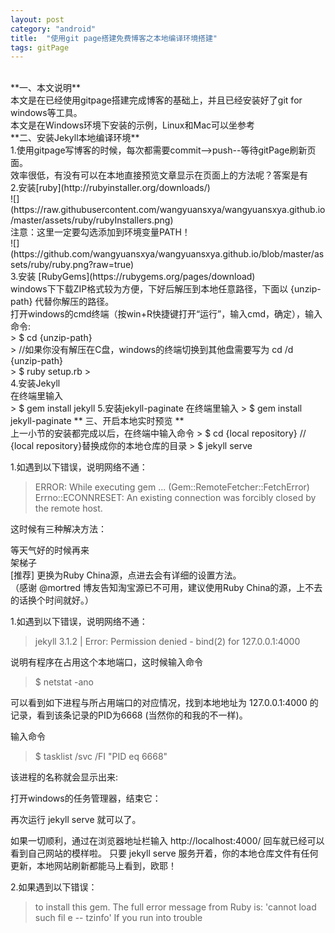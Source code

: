 ```yaml
---
layout: post
category: "android"
title:  "使用git page搭建免费博客之本地编译环境搭建"
tags: gitPage
---
```

<br>
**一、本文说明**<br>
本文是在已经使用gitpage搭建完成博客的基础上，并且已经安装好了git for windows等工具。 <br>
本文是在Windows环境下安装的示例，Linux和Mac可以坐参考<br>
**二、安装Jekyll本地编译环境**<br>
1.使用gitpage写博客的时候，每次都需要commit-->push--等待gitPage刷新页面。 <br>
效率很低，有没有可以在本地直接预览文章显示在页面上的方法呢？答案是有<br>
2.安装[ruby](http://rubyinstaller.org/downloads/)<br>
![](https://raw.githubusercontent.com/wangyuansxya/wangyuansxya.github.io/master/assets/ruby/rubyInstallers.png) <br>
注意：这里一定要勾选添加到环境变量PATH！<br>
![](https://github.com/wangyuansxya/wangyuansxya.github.io/blob/master/assets/ruby/ruby.png?raw=true) <br>
3.安装 [RubyGems](https://rubygems.org/pages/download) <br>
windows下下载ZIP格式较为方便，下好后解压到本地任意路径，下面以 {unzip-path} 代替你解压的路径。 <br>打开windows的cmd终端（按win+R快捷键打开“运行”，输入cmd，确定），输入命令:<br>
> $ cd {unzip-path}  <br>
> //如果你没有解压在C盘，windows的终端切换到其他盘需要写为 cd /d {unzip-path} <br>
> $ ruby setup.rb
> <br>
4.安装Jekyll <br>
在终端里输入<br>
> $ gem install jekyll
5.安装jekyll-paginate
在终端里输入
> $ gem install jekyll-paginate 
** 三、开启本地实时预览 **<br>
上一小节的安装都完成以后，在终端中输入命令
> $ cd {local repository} // {local repository}替换成你的本地仓库的目录
> $ jekyll serve

1.如遇到以下错误，说明网络不通：
> ERROR:  While executing gem ... (Gem::RemoteFetcher::FetchError)
> Errno::ECONNRESET: An existing connection was forcibly closed by the remote host.

这时候有三种解决方法：<br>

等天气好的时候再来<br>
架梯子<br>
[推荐] 更换为Ruby China源，点进去会有详细的设置方法。<br>
（感谢 @mortred 博友告知淘宝源已不可用，建议使用Ruby China的源，上不去的话换个时间就好。）<br>

1.如遇到以下错误，说明网络不通：
> jekyll 3.1.2 | Error:  Permission denied - bind(2) for 127.0.0.1:4000

说明有程序在占用这个本地端口，这时候输入命令
> $ netstat -ano

可以看到如下进程与所占用端口的对应情况，找到本地地址为 127.0.0.1:4000 的记录，看到该条记录的PID为6668 (当然你的和我的不一样)。

输入命令
> $ tasklist /svc /FI "PID eq 6668"

该进程的名称就会显示出来:

打开windows的任务管理器，结束它：

再次运行 jekyll serve 就可以了。

如果一切顺利，通过在浏览器地址栏输入 http://localhost:4000/ 回车就已经可以看到自己网站的模样啦。
只要 jekyll serve 服务开着，你的本地仓库文件有任何更新，本地网站刷新都能马上看到，欧耶！

2.如果遇到以下错误：
> to install this gem. The full error message from Ruby is: 'cannot load such fil e -- tzinfo' If you run into trouble

